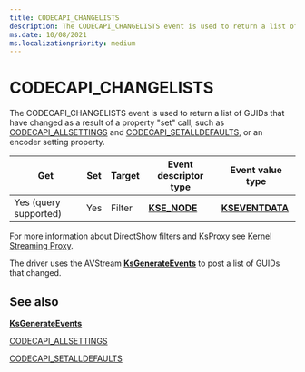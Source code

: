 ```yaml
---
title: CODECAPI_CHANGELISTS
description: The CODECAPI_CHANGELISTS event is used to return a list of GUIDs that have changed.
ms.date: 10/08/2021
ms.localizationpriority: medium
---
```


# CODECAPI_CHANGELISTS

The CODECAPI_CHANGELISTS event is used to return a list of GUIDs that have changed as a result of a property "set" call, such as [CODECAPI_ALLSETTINGS](codecapi-allsettings.md) and [CODECAPI_SETALLDEFAULTS](codecapi-setalldefaults.md), or an encoder setting property.

| Get | Set | Target | Event descriptor type | Event value type |
|--|--|--|--|--|
| Yes (query supported) | Yes | Filter | [**KSE_NODE**](/windows-hardware/drivers/ddi/ks/ns-ks-kse_node) | [**KSEVENTDATA**](/windows-hardware/drivers/ddi/ks/ns-ks-kseventdata) |

For more information about DirectShow filters and KsProxy see [Kernel Streaming Proxy](/windows-hardware/drivers/ddi/_stream/index).

The driver uses the AVStream [**KsGenerateEvents**](/windows-hardware/drivers/ddi/ks/nf-ks-ksgenerateevents) to post a list of GUIDs that changed.

## See also

[**KsGenerateEvents**](/windows-hardware/drivers/ddi/ks/nf-ks-ksgenerateevents)

[CODECAPI_ALLSETTINGS](codecapi-allsettings.md)

[CODECAPI_SETALLDEFAULTS](codecapi-setalldefaults.md)
